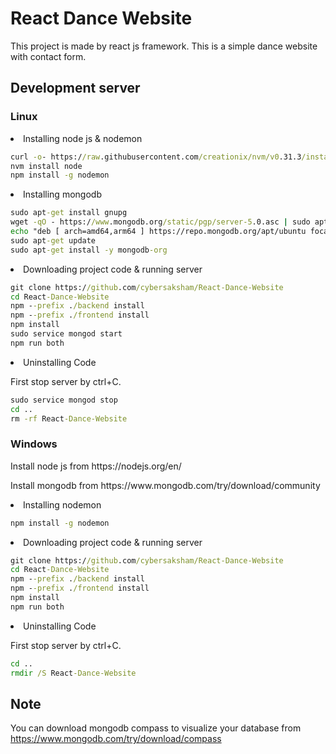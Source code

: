 # React Dance Website

This project is made by react js framework. This is a simple dance website with contact form.

## Development server

### Linux

<li>Installing node js & nodemon</li>

```cmd
curl -o- https://raw.githubusercontent.com/creationix/nvm/v0.31.3/install.sh | bash
nvm install node
npm install -g nodemon
```

<li>Installing mongodb</li>

```cmd
sudo apt-get install gnupg
wget -qO - https://www.mongodb.org/static/pgp/server-5.0.asc | sudo apt-key add -
echo "deb [ arch=amd64,arm64 ] https://repo.mongodb.org/apt/ubuntu focal/mongodb-org/5.0 multiverse" | sudo tee /etc/apt/sources.list.d/mongodb-org-5.0.list
sudo apt-get update
sudo apt-get install -y mongodb-org
```

<li>Downloading project code & running server</li>

```cmd
git clone https://github.com/cybersaksham/React-Dance-Website
cd React-Dance-Website
npm --prefix ./backend install
npm --prefix ./frontend install
npm install
sudo service mongod start
npm run both
```

<li>Uninstalling Code</li>

First stop server by ctrl+C.

```cmd
sudo service mongod stop
cd ..
rm -rf React-Dance-Website
```

### Windows

<p>Install node js from https://nodejs.org/en/</p>
<p>Install mongodb from https://www.mongodb.com/try/download/community</p>

<li>Installing nodemon</li>

```cmd
npm install -g nodemon
```

<li>Downloading project code & running server</li>

```cmd
git clone https://github.com/cybersaksham/React-Dance-Website
cd React-Dance-Website
npm --prefix ./backend install
npm --prefix ./frontend install
npm install
npm run both
```

<li>Uninstalling Code</li>

First stop server by ctrl+C.

```cmd
cd ..
rmdir /S React-Dance-Website
```

## Note

You can download mongodb compass to visualize your database from https://www.mongodb.com/try/download/compass
